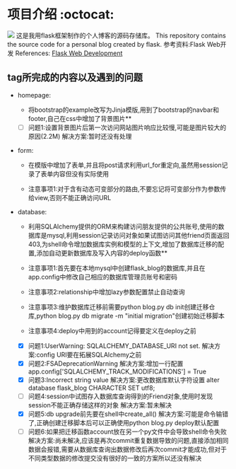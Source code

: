 # 项目介绍 :octocat:
[![](https://img.shields.io/badge/python-3.6-green.svg)](https://www.python.org/downloads/release/python-360/)
这是我用flask框架制作的个人博客的源码存储库。
This repository contains the source code for a personal blog created by flask.
参考资料:Flask Web开发
References: [Flask Web Development](https://github.com/miguelgrinberg/flasky)

## tag所完成的内容以及遇到的问题
- homepage:
  - 将bootstrap的example改写为Jinja模版,用到了bootstrap的navbar和footer,自己在css中增加了背景图片**
  - [ ] 问题1:设置背景图片后第一次访问网站图片响应比较慢,可能是图片较大的原因(2.2M)
        解决方案:暂时还没有处理

- form:
  - 在模版中增加了表单,并且将post请求利用url_for重定向,虽然用session记录了表单内容但没有实际使用

  - 注意事项1:对于含有动态可变部分的路由,不要忘记将可变部分作为参数传给view,否则不能正确访问URL

- database:
  - 利用SQLAlchemy提供的ORM来构建访问朋友提供的公共账号,使用的数据库是mysql,利用session记录访问对象如果试图访问其他friend页面返回403,为shell命令增加数据库实例和模型的上下文,增加了数据库迁移的配置,添加自动更新数据库及写入内容的deploy函数**

  - 注意事项1:首先要在本地mysql中创建flask_blog的数据库,并且在app.config中修改自己相应的数据库管理员账号和密码
  - 注意事项2:relationship中增加lazy参数配置禁止自动查询
  - 注意事项3:维护数据库迁移前需要python blog.py db init创建迁移仓库,python blog.py db migrate -m "initial migration"创建初始迁移脚本
  - 注意事项4:deploy中用到的account记得要定义在deploy之前

  - [x] 问题1:UserWarning: SQLALCHEMY_DATABASE_URI not set.
        解决方案:config URI要在拓展SQLAlchemy之前
  - [x] 问题2:FSADeprecationWarning
        解决方案:增加一行配置app.config['SQLALCHEMY_TRACK_MODIFICATIONS'] = True
  - [x] 问题3:Incorrect string value
        解决方案:更改数据库默认字符设置 alter database flask_blog CHARACTER SET utf8;
  - [ ] 问题4:session中试图存入数据库查询得到的Friend对象,使用时发现session不能正确存储这样的对象
        解决方案:暂未解决
  - [x] 问题5:db upgrade前先要在shell中create_all()
        解决方案:可能是命令输错了,正确创建迁移脚本后可以正确使用python blog.py deploy默认配置
  - [ ] 问题6:如果把迁移函数account放在另一个py文件中会导致shell命令失败
        解决方案:尚未解决,应该是再次commit重复数据导致的问题,直接添加相同数据会报错,需要从数据库查询出数据修改后再次commit才能成功,但对于不同类型数据的修改提交没有很好的一致的方案所以还没有解决
